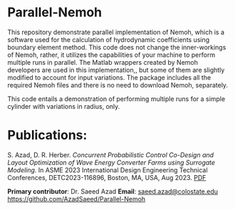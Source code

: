 # Parallel-Nemoh
This repository demonstrate parallel implementation of Nemoh, which is a software used for the calculation of hydrodynamic coefficients using boundary element method. This code does not change the inner-workings of Nemoh, rather, it utilizes the capabilities of your machine to perform multiple runs in parallel. The Matlab wrappers created by Nemoh developers are used in this implementation,, but some of them are slightly modified to account for input variations. The package includes all the required Nemoh files and there is no need to download Nemoh, separately.

This code entails a demonstration of performing multiple runs for a simple cylinder with variations in radius, only. 

# Publications:
S. Azad, D. R. Herber. *Concurrent Probabilistic Control Co-Design and Layout Optimization of Wave Energy Converter Farms using Surrogate Modeling.* In ASME 2023 International Design Engineering Technical Conferences, DETC2023-116896, Boston, MA, USA, Aug 2023. [PDF]([https://www.example.com](https://arxiv.org/pdf/2308.06418.pdf))


**Primary contributor**: Dr. Saeed Azad
**Email**: saeed.azad@colostate.edu
https://github.com/AzadSaeed/Parallel-Nemoh

